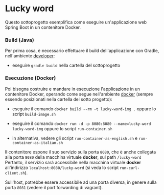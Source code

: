 # Lucky word

Questo sottoprogetto esemplifica come eseguire un'applicazione web Spring Boot 
in un contenitore Docker. 

### Build (Java)  

Per prima cosa, è necessario effettuare il build dell'applicazione con Gradle,  
nell'ambiente [developer](../../../environments/developer/): 

* eseguire `gradle build` nella cartella del sottoprogetto 

### Esecuzione (Docker)  

Poi bisogna costruire e mandare in esecuzione l'applicazione in un contenitore Docker, 
operando come segue nell'ambiente [docker](../../../environments/docker/) 
(sempre essendo posizionati nella cartella del sotto progetto): 

* eseguire il comando `docker build --rm -t lucky-word-img .` 
  oppure lo script `build-image.sh` 
 
* eseguire il comando `docker run -d -p 8080:8080 --name=lucky-word lucky-word-img` 
  oppure lo script `run-container.sh` 
  
* in alternativa, vedere gli script `run-container-as-english.sh` e 
  `run-container-as-italian.sh`

Il contenitore espone il suo servizio sulla porta `8080`, 
che è anche collegata alla porta `8080` della macchina virtuale **docker**, 
sul path `/lucky-word` 
Pertanto, il servizio sarà accessibile nella macchina virtuale **docker** 
all'indirizzo `localhost:8080/lucky-word` 
(si veda lo script `run-curl-client.sh`). 

Sull'host, potrebbe essere accessibile ad una porta diversa, 
in genere sulla porta `8081` (vedere il port forwarding di vagrant). 